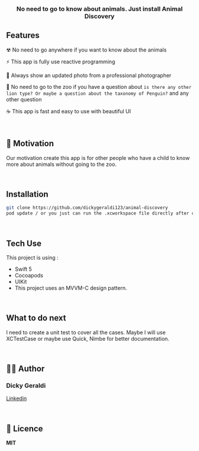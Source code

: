 <h3 align='center'> No need to go to know about animals. Just install Animal Discovery </h3>

## Features

☢ No need to go anywhere if you want to know about the animals

⚡ This app is fully use reactive programming

🌿 Always show an updated photo from a professional photographer

🧬 No need to go to the zoo if you have a question about `is there any other lion type? Or maybe a question about the taxonomy of Penguin?` and any other question

☕ This app is fast and easy to use with beautiful UI

<br/>

## 🌻 Motivation

Our motivation create this app is for other people who have a child to know more about animals without going to the zoo. 

<br/>


## Installation
```bash
git clone https://github.com/dickygeraldi123/animal-discovery
pod update / or you just can run the .xcworkspace file directly after cloning the project
```
<br/>

## Tech Use
This project is using :
- Swift 5
- Cocoapods
- UIKit
- This project uses an MVVM-C design pattern.

<br/>

## What to do next

I need to create a unit test to cover all the cases. Maybe I will use XCTestCase or maybe use Quick, Nimbe for better documentation.

<br/>

## 👨‍💻 Author

### Dicky Geraldi

[Linkedin](https://www.linkedin.com/in/dickygeraldi/)

<br/>

## 🍁 Licence

**MIT**
